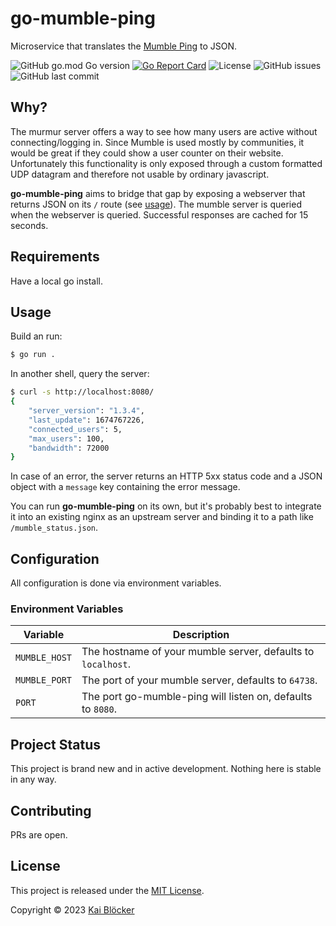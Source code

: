 # go-mumble-ping

Microservice that translates the [Mumble Ping](https://wiki.mumble.info/wiki/Protocol) to JSON.

![GitHub go.mod Go version](https://img.shields.io/github/go-mod/go-version/kaibloecker/go-mumble-ping)
[![Go Report Card](https://goreportcard.com/badge/github.com/kaibloecker/go-mumble-ping)](https://goreportcard.com/report/github.com/kaibloecker/go-mumble-ping)
![License](https://img.shields.io/github/license/kaibloecker/go-mumble-ping)
![GitHub issues](https://img.shields.io/github/issues-raw/kaibloecker/go-mumble-ping)
![GitHub last commit](https://img.shields.io/github/last-commit/kaibloecker/go-mumble-ping)

## Why?

The murmur server offers a way to see how many users are active without connecting/logging in. Since Mumble is used mostly by communities, it would be great if they could show a user counter on their website. Unfortunately this functionality is only exposed through a custom formatted UDP datagram and therefore not usable by ordinary javascript.

**go-mumble-ping** aims to bridge that gap by exposing a webserver that returns JSON on its `/` route (see [usage](#usage)). The mumble server is queried when the webserver is queried. Successful responses are cached for 15 seconds.


## Requirements

Have a local go install.

## Usage
Build an run:
```bash
$ go run .
```
In another shell, query the server:
```bash
$ curl -s http://localhost:8080/
{
    "server_version": "1.3.4",
    "last_update": 1674767226,
    "connected_users": 5,
    "max_users": 100,
    "bandwidth": 72000
}
```
In case of an error, the server returns an HTTP 5xx status code and a JSON object with a `message` key containing the error message.

You can run **go-mumble-ping** on its own, but it's probably best to integrate it into an existing nginx as an upstream server and binding it to a path like `/mumble_status.json`.


## Configuration

All configuration is done via environment variables.

### Environment Variables

| Variable      | Description                                                  |
| ------------- | ------------------------------------------------------------ |
| `MUMBLE_HOST` | The hostname of your mumble server, defaults to `localhost`. |
| `MUMBLE_PORT` | The port of your mumble server, defaults to `64738`.         |
| `PORT`        | The port go-mumble-ping will listen on, defaults to `8080`.  |


## Project Status

This project is brand new and in active development. Nothing here is stable in any way.


## Contributing

PRs are open.


## License

This project is released under the [MIT License](https://github.com/kaibloecker/go-mumble-ping/blob/main/LICENSE).

Copyright © 2023 [Kai Blöcker](https://github.com/kaibloecker)
